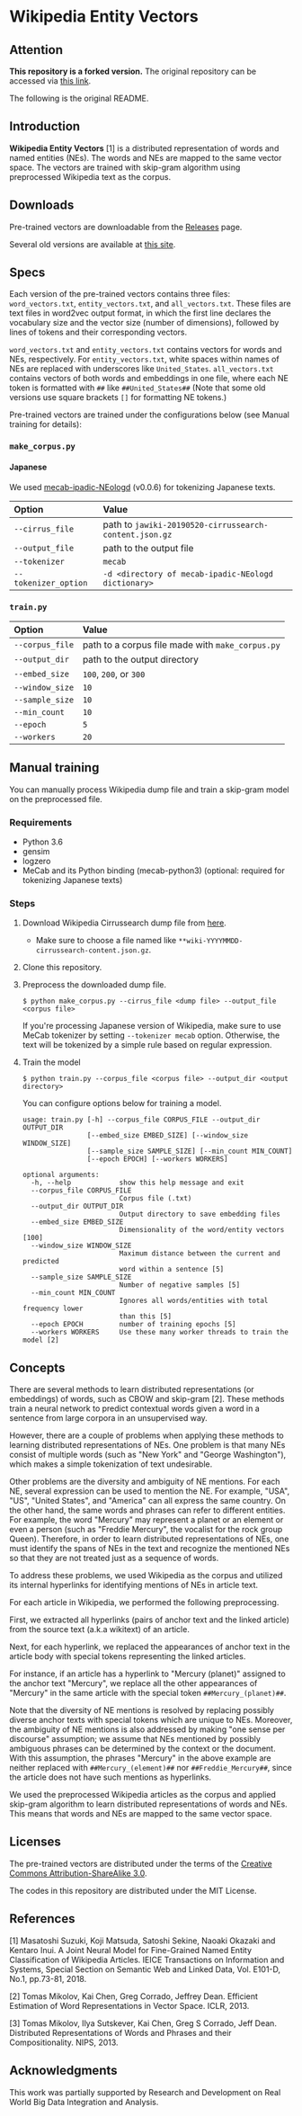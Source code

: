 # Wikipedia Entity Vectors

## Attention

**This repository is a forked version.**
The original repository can be accessed via [this link](https://github.com/singletongue/WikiEntVec).

The following is the original README.

## Introduction

**Wikipedia Entity Vectors** [1] is a distributed representation of words and named entities (NEs).
The words and NEs are mapped to the same vector space.
The vectors are trained with skip-gram algorithm using preprocessed Wikipedia text as the corpus.


## Downloads

Pre-trained vectors are downloadable from the [Releases](https://github.com/singletongue/WikiEntVec/releases) page.

Several old versions are available at [this site](http://www.cl.ecei.tohoku.ac.jp/~m-suzuki/jawiki_vector/).


## Specs

Each version of the pre-trained vectors contains three files: `word_vectors.txt`, `entity_vectors.txt`, and `all_vectors.txt`.
These files are text files in word2vec output format, in which the first line declares the vocabulary size and the vector size (number of dimensions), followed by lines of tokens and their corresponding vectors.

`word_vectors.txt` and `entity_vectors.txt` contains vectors for words and NEs, respectively.
For `entity_vectors.txt`, white spaces within names of NEs are replaced with underscores like `United_States`.
`all_vectors.txt` contains vectors of both words and embeddings in one file, where each NE token is formatted with `##` like `##United_States##`
(Note that some old versions use square brackets `[]` for formatting NE tokens.)

Pre-trained vectors are trained under the configurations below (see Manual training for details):

### `make_corpus.py`

#### Japanese

We used [mecab-ipadic-NEologd](https://github.com/neologd/mecab-ipadic-neologd) (v0.0.6) for tokenizing Japanese texts.

|Option              |Value                                                 |
|:-------------------|:-----------------------------------------------------|
|`--cirrus_file`     |path to `jawiki-20190520-cirrussearch-content.json.gz`|
|`--output_file`     |path to the output file                               |
|`--tokenizer`       |`mecab`                                               |
|`--tokenizer_option`|`-d <directory of mecab-ipadic-NEologd dictionary>`   |

### `train.py`

|Option         |Value                                           |
|:--------------|:-----------------------------------------------|
|`--corpus_file`|path to a corpus file made with `make_corpus.py`|
|`--output_dir` |path to the output directory                    |
|`--embed_size` |`100`, `200`, or `300`                          |
|`--window_size`|`10`                                            |
|`--sample_size`|`10`                                            |
|`--min_count`  |`10`                                            |
|`--epoch`      |`5`                                             |
|`--workers`    |`20`                                            |


## Manual training

You can manually process Wikipedia dump file and train a skip-gram model on the preprocessed file.


### Requirements

- Python 3.6
- gensim
- logzero
- MeCab and its Python binding (mecab-python3) (optional: required for tokenizing Japanese texts)


### Steps

1. Download Wikipedia Cirrussearch dump file from [here](https://dumps.wikimedia.org/other/cirrussearch/).
    - Make sure to choose a file named like `**wiki-YYYYMMDD-cirrussearch-content.json.gz`.
2. Clone this repository.
3. Preprocess the downloaded dump file.
    ```
    $ python make_corpus.py --cirrus_file <dump file> --output_file <corpus file>
    ```
    If you're processing Japanese version of Wikipedia, make sure to use MeCab tokenizer by setting `--tokenizer mecab` option.
    Otherwise, the text will be tokenized by a simple rule based on regular expression.
4. Train the model
    ```
    $ python train.py --corpus_file <corpus file> --output_dir <output directory>
    ```

    You can configure options below for training a model.

    ```
    usage: train.py [-h] --corpus_file CORPUS_FILE --output_dir OUTPUT_DIR
                    [--embed_size EMBED_SIZE] [--window_size WINDOW_SIZE]
                    [--sample_size SAMPLE_SIZE] [--min_count MIN_COUNT]
                    [--epoch EPOCH] [--workers WORKERS]

    optional arguments:
      -h, --help            show this help message and exit
      --corpus_file CORPUS_FILE
                            Corpus file (.txt)
      --output_dir OUTPUT_DIR
                            Output directory to save embedding files
      --embed_size EMBED_SIZE
                            Dimensionality of the word/entity vectors [100]
      --window_size WINDOW_SIZE
                            Maximum distance between the current and predicted
                            word within a sentence [5]
      --sample_size SAMPLE_SIZE
                            Number of negative samples [5]
      --min_count MIN_COUNT
                            Ignores all words/entities with total frequency lower
                            than this [5]
      --epoch EPOCH         number of training epochs [5]
      --workers WORKERS     Use these many worker threads to train the model [2]
    ```


## Concepts

There are several methods to learn distributed representations (or embeddings) of words, such as CBOW and skip-gram [2].
These methods train a neural network to predict contextual words given a word in a sentence from large corpora in an unsupervised way.

However, there are a couple of problems when applying these methods to learning distributed representations of NEs.
One problem is that many NEs consist of multiple words (such as "New York" and "George Washington"), which makes a simple tokenization of text undesirable.

Other problems are the diversity and ambiguity of NE mentions.
For each NE, several expression can be used to mention the NE.
For example, "USA", "US", "United States", and "America" can all express the same country.
On the other hand, the same words and phrases can refer to different entities.
For example, the word "Mercury" may represent a planet or an element or even a person (such as "Freddie Mercury", the vocalist for the rock group Queen).
Therefore, in order to learn distributed representations of NEs, one must identify the spans of NEs in the text and recognize the mentioned NEs so that they are not treated just as a sequence of words.

To address these problems, we used Wikipedia as the corpus and utilized its internal hyperlinks for identifying mentions of NEs in article text.

For each article in Wikipedia, we performed the following preprocessing.

First, we extracted all hyperlinks (pairs of anchor text and the linked article) from the source text (a.k.a wikitext) of an article.

Next, for each hyperlink, we replaced the appearances of anchor text in the article body with special tokens representing the linked articles.

For instance, if an article has a hyperlink to "Mercury (planet)" assigned to the anchor text "Mercury", we replace all the other appearances of "Mercury" in the same article with the special token `##Mercury_(planet)##`.

Note that the diversity of NE mentions is resolved by replacing possibly diverse anchor texts with special tokens which are unique to NEs.
Moreover, the ambiguity of NE mentions is also addressed by making "one sense per discourse" assumption; we assume that NEs mentioned by possibly ambiguous phrases can be determined by the context or the document.
With this assumption, the phrases "Mercury" in the above example are neither replaced with `##Mercury_(element)##` nor `##Freddie_Mercury##`, since the article does not have such mentions as hyperlinks.

We used the preprocessed Wikipedia articles as the corpus and applied skip-gram algorithm to learn distributed representations of words and NEs.
This means that words and NEs are mapped to the same vector space.


## Licenses

The pre-trained vectors are distributed under the terms of the [Creative Commons Attribution-ShareAlike 3.0](https://creativecommons.org/licenses/by-sa/3.0/).

The codes in this repository are distributed under the MIT License.


## References

[1] Masatoshi Suzuki, Koji Matsuda, Satoshi Sekine, Naoaki Okazaki and Kentaro
Inui. A Joint Neural Model for Fine-Grained Named Entity Classification of
Wikipedia Articles. IEICE Transactions on Information and Systems, Special
Section on Semantic Web and Linked Data, Vol. E101-D, No.1, pp.73-81, 2018.

[2] Tomas Mikolov, Kai Chen, Greg Corrado, Jeffrey Dean. Efficient Estimation
of Word Representations in Vector Space. ICLR, 2013.

[3] Tomas Mikolov, Ilya Sutskever, Kai Chen, Greg S Corrado, Jeff Dean.
Distributed Representations of Words and Phrases and their Compositionality.
NIPS, 2013.


## Acknowledgments

This work was partially supported by Research and Development on Real World Big Data Integration and Analysis.
